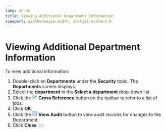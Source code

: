 ```yaml
---
lang: en-us
title: Viewing Additional Department Information
viewport: width=device-width, initial-scale=1.0
---
```


#  Viewing Additional Department Information

To view additional information:

1.  Double-click on **Departments** under the **Security** topic. The
    **Departments** screen displays.
2.  Select the **department** in the **Select a department** drop-down
    list.
3.  Click the ![Cross Reference     icon](../../../Resources/Images/EM/EMcrossref.png "Cross Reference icon")
    **Cross Reference** button on the toolbar to refer to a list of
    jobs.
4.  Click **OK**.
5.  Click the ![View Audit     icon](../../../Resources/Images/EM/EMviewaudit.png "View Audit icon")
    **View Audit** button to view audit records for changes to the
    Department.
6.  Click **Close**.
:::

 

